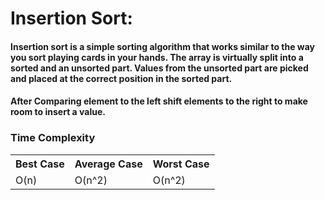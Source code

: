 # Insertion Sort:

#### Insertion sort is a simple sorting algorithm that works similar to the way you sort playing cards in your hands. The array is virtually split into a sorted and an unsorted part. Values from the unsorted part are picked and placed at the correct position in the sorted part.

#### After Comparing element to the left shift elements to the right to make room to insert a value.

### Time Complexity

<table>
    <tr>
        <th>Best Case</th>
        <th>Average Case</th>
        <th>Worst Case</th>
    </tr>
    <tr>
        <td>O(n)</td>
        <td>O(n^2)</td>
        <td>O(n^2)</td>
    </tr>
</table>
